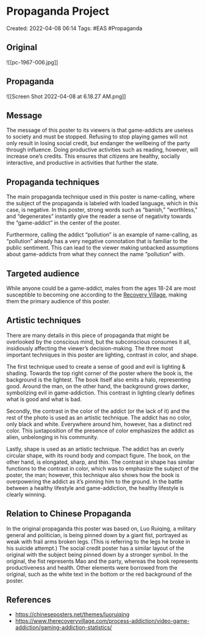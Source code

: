 # Propaganda Project 
Created: 2022-04-08 06:14
Tags: #EAS #Propaganda 

## Original 
![[pc-1967-006.jpg]]

## Propaganda 
![[Screen Shot 2022-04-08 at 6.18.27 AM.png]]

## Message 
The message of this poster to its viewers is that game-addicts are useless to society and must be stopped. Refusing to stop playing games will not only result in losing social credit, but endanger the wellbeing of the party through influence. Doing productive activities such as reading, however, will increase one’s credits. This ensures that citizens are healthy, socially interactive, and productive in activities that further the state. 

## Propaganda techniques 
The main propaganda technique used in this poster is name-calling, where the subject of the propaganda is labeled with loaded language, which in this case, is negative. In this poster, strong words such as “banish,” “worthless,” and “degenerates” instantly give the reader a sense of negativity towards the “game-addict” in the center of the poster. 

Furthermore, calling the addict “pollution” is an example of name-calling, as “pollution” already has a very negative connotation that is familiar to the public sentiment. This can lead to the viewer making unbacked assumptions about game-addicts from what they connect the name “pollution” with. 

## Targeted audience 
While anyone could be a game-addict, males from the ages 18-24 are most susceptible to becoming one according to the [Recovery Village](https://www.therecoveryvillage.com/process-addiction/video-game-addiction/gaming-addiction-statistics/), making them the primary audience of this poster. 

## Artistic techniques 
There are many details in this piece of propaganda that might be overlooked by the conscious mind, but the subconscious consumes it all, insidiously affecting the viewer’s decision-making. The three most important techniques in this poster are lighting, contrast in color, and shape. 

The first technique used to create a sense of good and evil is lighting & shading. Towards the top right corner of the poster where the book is, the background is the lightest. The book itself also emits a halo, representing good. Around the man, on the other hand, the background grows darker, symbolizing evil in game-addiction. This contrast in lighting clearly defines what is good and what is bad. 

Secondly, the contrast in the color of the addict (or the lack of it) and the rest of the photo is used as an artistic technique. The addict has no color, only black and white. Everywhere around him, however, has a distinct red color. This juxtaposition of the presence of color emphasizes the addict as alien, unbelonging in his community. 

Lastly, shape is used as an artistic technique. The addict has an overly circular shape, with its round body and compact figure. The book, on the other hand, is elongated, sharp, and thin. The contrast in shape has similar functions to the contrast in color, which was to emphasize the subject of the poster, the man; however, this technique also shows how the book is overpowering the addict as it’s pinning him to the ground. In the battle between a healthy lifestyle and game-addiction, the healthy lifestyle is clearly winning. 

## Relation to Chinese Propaganda 
In the original propaganda this poster was based on, Luo Ruiqing, a military general and politician, is being pinned down by a giant fist, portrayed as weak with frail arms broken legs. (This is referring to the legs he broke in his suicide attempt.) The social credit poster has a similar layout of the original with the subject being pinned down by a stronger symbol. In the original, the fist represents Mao and the party, whereas the book represents productiveness and health. Other elements were borrowed from the original, such as the white text in the bottom or the red background of the poster. 

## References 
- https://chineseposters.net/themes/luoruiqing 
- https://www.therecoveryvillage.com/process-addiction/video-game-addiction/gaming-addiction-statistics/ 